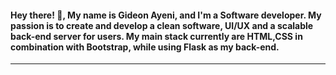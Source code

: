 <h4>Hey there! 👋, My name is Gideon Ayeni, and I'm a Software developer. My passion is to create and develop a clean software, UI/UX and a scalable back-end server for users. My main stack currently are HTML,CSS in combination with Bootstrap, while using Flask as my back-end.</h4>

<hr>

<!--
**Gideon1107/Gideon1107** is a ✨ _special_ ✨ repository because its `README.md` (this file) appears on your GitHub profile.

Here are some ideas to get you started:

- 🔭 I’m currently working on ...
- 🌱 I’m currently learning ...
- 👯 I’m looking to collaborate on ...
- 🤔 I’m looking for help with ...
- 💬 Ask me about ...
- 📫 How to reach me: ...
- 😄 Pronouns: ...
- ⚡ Fun fact: ...
-->
